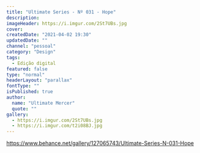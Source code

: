 ```yaml
---
title: "Ultimate Series - Nº 031 - Hope"
description:
imageHeader: https://i.imgur.com/2St7UBs.jpg
cover:
createdDate: "2021-04-02 19:30"
updatedDate: ""
channel: "pessoal"
category: "Design"
tags:
  - Edição digital
featured: false
type: "normal"
headerLayout: "parallax"
fontType: ""
isPublished: true
author:
  name: "Ultimate Mercer"
  quote: ""
gallery:
  - https://i.imgur.com/2St7UBs.jpg
  - https://i.imgur.com/t2i08BJ.jpg
---
```


https://www.behance.net/gallery/127065743/Ultimate-Series-N-031-Hope
